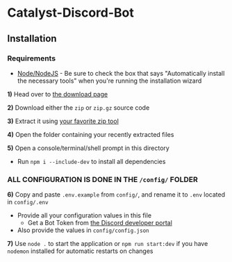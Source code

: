 # Catalyst-Discord-Bot

## Installation

### Requirements

- [Node/NodeJS](https://nodejs.org/en/) - Be sure to check the box that says "Automatically install the necessary tools" when you're running the installation wizard

**1)** Head over to [the download page](https://github.com/Mirasaki/ttett-discord-bot/releases/)

**2)** Download either the `zip` or `zip.gz` source code

**3)** Extract it using [your favorite zip tool](https://www.rarlab.com/download.htm)

**4)** Open the folder containing your recently extracted files

**5)** Open a console/terminal/shell prompt in this directory

- Run `npm i --include-dev` to install all dependencies

### ALL CONFIGURATION IS DONE IN THE `/config/` FOLDER

**6)** Copy and paste `.env.example` from `config/`, and rename it to `.env` located in `config/.env`

- Provide all your configuration values in this file
  - Get a Bot Token from [the Discord developer portal](https://www.discord.com/developers)
- Also provide the values in `config/config.json`

**7)** Use `node .` to start the application or `npm run start:dev` if you have `nodemon` installed for automatic restarts on changes
